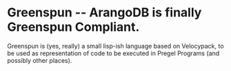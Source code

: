 # Greenspun -- ArangoDB is finally Greenspun Compliant.

Greenspun is (yes, really) a small lisp-ish language based on Velocypack,
to be used as representation of code to be executed in Pregel Programs 
(and possibly other places).


